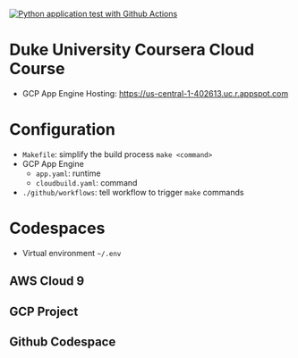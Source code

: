 [![Python application test with Github Actions](https://github.com/Than-Duc-Huy/Coursera-Cloud/actions/workflows/main.yml/badge.svg)](https://github.com/Than-Duc-Huy/Coursera-Cloud/actions/workflows/main.yml)

# Duke University Coursera Cloud Course
- GCP App Engine Hosting: https://us-central-1-402613.uc.r.appspot.com


# Configuration
- `Makefile`: simplify the build process `make <command>`
- GCP App Engine
    - `app.yaml`: runtime
    - `cloudbuild.yaml`: command
- `./github/workflows`: tell workflow to trigger `make` commands


# Codespaces
- Virtual environment `~/.env`
## AWS Cloud 9
## GCP Project
## Github Codespace

